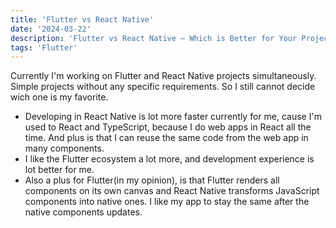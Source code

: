 ```yaml
---
title: 'Flutter vs React Native'
date: '2024-03-22'
description: 'Flutter vs React Native – Which is Better for Your Project?'
tags: 'Flutter'
---
```


Currently I'm working on Flutter and React Native projects simultaneously. Simple projects without any specific requirements. So I still cannot decide wich one is my favorite.
- Developing in React Native is lot more faster currently for me, cause I'm used to React and TypeScript, because I do web apps in React all the time. And plus is that I can reuse the same code from the web app in many components.
- I like the Flutter ecosystem a lot more, and development experience is lot better for me.
- Also a plus for Flutter(in my opinion), is that Flutter renders all components on its own canvas and React Native transforms JavaScript components into native ones. I like my app to stay the same after the native components updates.
